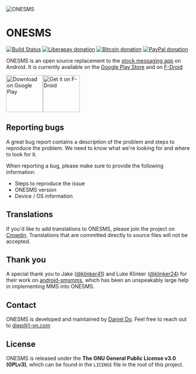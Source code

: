 ![ONESMS](https://user-images.githubusercontent.com/4358785/39079306-a5a409b6-44e5-11e8-8589-b4acd63b636e.jpg)

# ONESMS

[![Build Status](https://travis-ci.org/onevn/onesms.svg?branch=master)](https://travis-ci.org/onevn/onesms)
[![Liberapay donation](https://img.shields.io/badge/donate-liberapay-yellow.svg)](https://liberapay.com/onevn/)
[![Bitcoin donation](https://img.shields.io/badge/donate-bitcoin-yellow.svg)](https://qklabs.com/donate-btc/)
[![PayPal donation](https://img.shields.io/badge/donate-paypal-yellow.svg)](https://qklabs.com/donate)

ONESMS is an open source replacement to the [stock messaging app](https://github.com/android/platform_packages_apps_mms) on Android. It is currently available on the [Google Play Store](https://play.google.com/store/apps/details?id=com.onevn.ONESMS) and on [F-Droid](https://f-droid.org/repository/browse/?fdid=com.onevn.ONESMS)

<a href="https://play.google.com/store/apps/details?id=com.onevn.ONESMS"><img src="https://play.google.com/intl/en_us/badges/images/generic/en_badge_web_generic.png" alt="Download on Google Play" height="100"></a><a href="https://f-droid.org/repository/browse/?fdid=com.onevn.ONESMS"><img src="https://f-droid.org/badge/get-it-on.png" alt="Get it on F-Droid" height="100"></a>

## Reporting bugs

A great bug report contains a description of the problem and steps to reproduce the problem. We need to know what we're looking for and where to look for it.

When reporting a bug, please make sure to provide the following information:
- Steps to reproduce the issue
- ONESMS version
- Device / OS information

## Translations

If you'd like to add translations to ONESMS, please join the project on [Crowdin](https://crowdin.com/project/onesms). Translations that are committed directly to source files will not be accepted.

## Thank you

A special thank you to Jake ([@klinker41](https://github.com/klinker41)) and Luke Klinker ([@klinker24](https://github.com/klinker24)) for their work on [android-smsmms](https://github.com/klinker41/android-smsmms), which has been an unspeakably large help in implementing MMS into ONESMS.


## Contact

ONESMS is developed and maintained by [Daniel Do](https://github.com/1-vn). Feel free to reach out to diep@1-vn.com

## License

ONESMS is released under the **The GNU General Public License v3.0 (GPLv3)**, which can be found in the `LICENSE` file in the root of this project.
